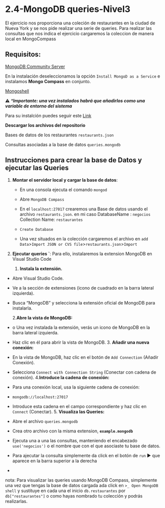 # **2.4-MongoDB queries-Nivel3**
El ejercicio nos proporciona una coleción de restaurantes en la ciudad de Nueva York y se nos pide realizar una serie de queries.
Para realizar las consultas que nos indica el ejercicio cargaremos la coleccion de manera local en MongoCompass

## **Requisitos:**
[MongoDB Community Server]( https://www.mongodb.com/try/download/community "MongoDB Community Server")

En la instalación deseleccionamos la opción `Install MongoD as a Service`
e instalamos **Mongo Compass** en conjunto.

[Mongoshell](https://www.mongodb.com/try/download/shell "Mongoshell")

⚠  _***Importante: una vez instalados habrá que añadirlos como una variable de entorno del sistema**_

Para su instalción puedes seguir este [Link](https://www.youtube.com/watch?v=eKXIxSZrJfw "Tutorial")


**Descargar los archivos del repositorio**

Bases de datos de los restaurantes `restaurants.json`

Consultas asociadas a la base de datos `queries.mongodb`

## Instrucciones para crear la base de Datos y ejecutar las Queries

1. **Montar el servidor local y cargar la base de datos**:
    - En una consola ejecuta el comando `mongod` 
    - Abre `MongoDB Compass`
    - En el `localhost:27017` crearemos una Base de datos usando el archivo  `restaurants.json`.
    en mi caso DatabaseName : `negocios`
    Collection Name: `restaurantes`
    -   `Create Database`

    - Una vez situados en la colección cargaremos el archivo en `add Data`>`Import JSON or CVS file`>`restaurants.json`>`Import`
    

2. **Ejecutar queries `**:
    Para ello, instalaremos la extension MongoDB en Visual Studio Code
    1. **Instala la extensión.**
- 	Abre Visual Studio Code.
- 	Ve a la sección de extensiones (icono de cuadrado en la barra lateral izquierda).
- 	Busca “MongoDB” y selecciona la extensión oficial de MongoDB para instalarla.

    2.**Abre la vista de MongoDB:**
- o	Una vez instalada la extensión, verás un icono de MongoDB en la barra lateral izquierda.
- Haz clic en él para abrir la vista de MongoDB.
    3.	**Añadir una nueva conexión:**
- 	En la vista de MongoDB, haz clic en el botón de `Add Connection` (Añadir Conexión).
- 	Selecciona `Connect with Connection String` (Conectar con cadena de conexión).
    4.**Introduce la cadena de conexión:**
- 	Para una conexión local, usa la siguiente cadena de conexión:
- 	`mongodb://localhost:27017`
- 	Introduce esta cadena en el campo correspondiente y haz clic en `Connect` (Conectar).
    5.	**Visualiza las Queries:**
- 	Abre el archivo `queries.mongodb`
- 	Crea otro archivo con la misma extension, **`example.mongodb`**
- 	Ejecuta una a una las consultas, manteniendo el encabezado `use('negocios')` o el nombre que con el que asociaste tu base de datos.
- 	Para ajecutar la consulta simplemente da click en el botón de `run`  ▶  que aparece en la barra superior a la derecha
- 

nota: Para visualizar las queries usando MongoDB Compass, simplemente una vez que tengas la base de datos cargada ada click en `>_ Open MongoDB shell`
y sustituye en cada una el inicio `db.restaurantes`  por `db["restaurantes"]` o como hayas nombrado tu colección y podrás realizarlas.





